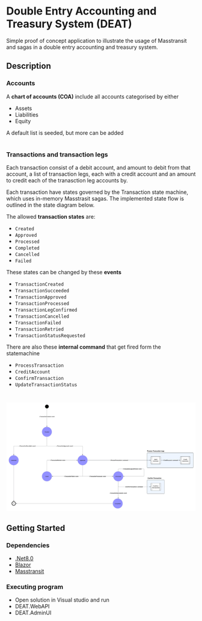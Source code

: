 # Double Entry Accounting and Treasury System (DEAT)

Simple proof of concept application to illustrate the usage of Masstransit and sagas in a double entry accounting and treasury system.

## Description

### Accounts
A **chart of accounts (COA)** include all accounts categorised by either
* Assets
* Liabilities
* Equity

A default list is seeded, but more can be added

#
### Transactions and transaction legs
Each transaction consist of a debit account, and amount to debit from that account, a list of transaction legs, each with a credit account and an amount to 
credit each of the tranasction leg accounts by. 

Each transaction have states governed by the Transaction state machine, which uses in-memory Masstrasit sagas. The implemented state flow is 
outlined in the state diagram below.

The allowed **transaction states** are:
* `Created`
* `Approved`
* `Processed`
* `Completed`
* `Cancelled`
* `Failed`

These states can be changed by these **events**
* `TransactionCreated`
* `TransactionSucceeded`
* `TransactionApproved`
* `TransactionProcessed`
* `TransactionLegConfirmed`
* `TransactionCancelled`
* `TransactionFailed`
* `TransactionRetried`
* `TransactionStatusRequested`

There are also these **internal command** that get fired form the statemachine
* `ProcessTransaction`
* `CreditAccount`
* `ConfirmTransaction`
* `UpdateTransactionStatus`

#

![Transaction state flow](/Images/Transaction_state_flow.jpeg)


## Getting Started

### Dependencies

* [.Net8.0](https://dotnet.microsoft.com/en-us/download/dotnet/8.0)
* [Blazor](https://dotnet.microsoft.com/en-us/apps/aspnet/web-apps/blazor)
* [Masstransit](https://masstransit.io)


### Executing program

* Open solution in Visual studio and run
* DEAT.WebAPI
* DEAT.AdminUI
```